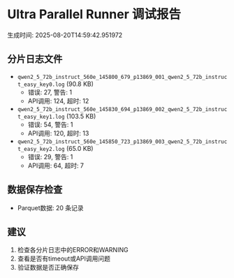 # Ultra Parallel Runner 调试报告

生成时间: 2025-08-20T14:59:42.951972

## 分片日志文件

- `qwen2_5_72b_instruct_560e_145800_679_p13869_001_qwen2_5_72b_instruct_easy_key0.log` (90.8 KB)
  - 错误: 27, 警告: 1
  - API调用: 124, 超时: 12
- `qwen2_5_72b_instruct_560e_145830_694_p13869_002_qwen2_5_72b_instruct_easy_key1.log` (103.5 KB)
  - 错误: 54, 警告: 1
  - API调用: 120, 超时: 13
- `qwen2_5_72b_instruct_560e_145850_723_p13869_003_qwen2_5_72b_instruct_easy_key2.log` (65.0 KB)
  - 错误: 29, 警告: 1
  - API调用: 64, 超时: 7

## 数据保存检查

- Parquet数据: 20 条记录

## 建议

1. 检查各分片日志中的ERROR和WARNING
2. 查看是否有timeout或API调用问题
3. 验证数据是否正确保存
